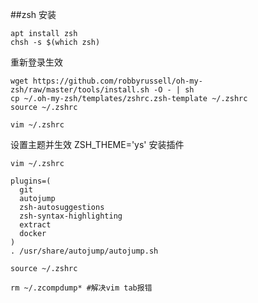 ##zsh 安装
```
apt install zsh
chsh -s $(which zsh)
```
重新登录生效

```
wget https://github.com/robbyrussell/oh-my-zsh/raw/master/tools/install.sh -O - | sh
cp ~/.oh-my-zsh/templates/zshrc.zsh-template ~/.zshrc
source ~/.zshrc

vim ~/.zshrc
```
设置主题并生效 ZSH_THEME='ys'
安装插件


```
vim ~/.zshrc

plugins=(
  git
  autojump 
  zsh-autosuggestions
  zsh-syntax-highlighting
  extract
  docker
)
. /usr/share/autojump/autojump.sh

source ~/.zshrc

rm ~/.zcompdump* #解决vim tab报错
```

